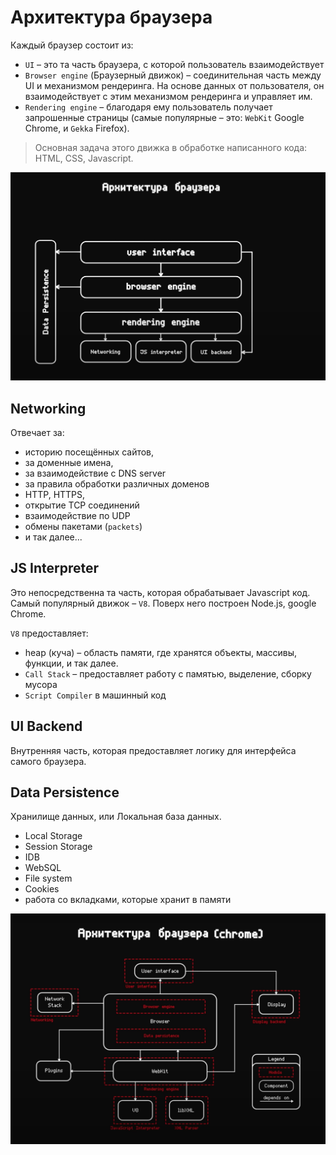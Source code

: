 # Архитектура браузера
Каждый браузер состоит из:
- `UI` – это та часть браузера, с которой пользователь взаимодействует
- `Browser engine` (Браузерный движок) – соединительная часть между UI и механизмом рендеринга. На основе данных от пользователя, он 
  взаимодействует с этим механизмом рендеринга и управляет им.
- `Rendering engine` – благодаря ему пользователь получает запрошенные страницы (самые популярные – это: `WebKit` Google Chrome, и `Gekka` 
  Firefox).
> Основная задача этого движка в обработке написанного кода: HTML, CSS, Javascript.

![browser_architecture1](./assets/browser-architecture-01.png)

## Networking
Отвечает за: 
- историю посещённых сайтов, 
- за доменные имена, 
- за взаимодействие с DNS server
- за правила обработки различных доменов
- HTTP, HTTPS, 
- открытие TCP соединений
- взаимодействие по UDP
- обмены пакетами (`packets`)
- и так далее...

## JS Interpreter
Это непосредственна та часть, которая обрабатывает Javascript код.  
Самый популярный движок – `V8`. Поверх него построен Node.js, google Chrome.

`V8` предоставляет:
- heap (куча) – область памяти, где хранятся объекты, массивы, функции, и так далее. 
- `Call Stack` – предоставляет работу с памятью, выделение, сборку мусора
- `Script Compiler` в машинный код

## UI Backend
Внутренняя часть, которая предоставляет логику для интерфейса самого браузера.

## Data Persistence
Хранилище данных, или Локальная база данных. 
- Local Storage
- Session Storage
- IDB
- WebSQL
- File system
- Cookies
- работа со вкладками, которые хранит в памяти

![browser_architecture2](./assets/browser-architecture-02.png)
